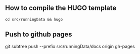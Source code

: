 ## How to compile the HUGO template
`cd src/runningData && hugo`

## Push to github pages
git subtree push --prefix src/runningData/docs origin gh-pages
